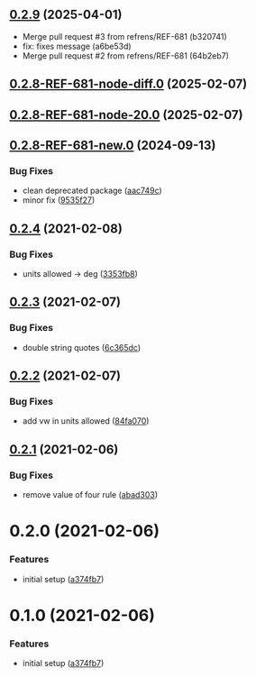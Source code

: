 ## [0.2.9](https://github.com/refrens/stylelint-config-refrens/compare/0.2.8...0.2.9) (2025-04-01)

* Merge pull request #3 from refrens/REF-681 (b320741)
* fix: fixes message (a6be53d)
* Merge pull request #2 from refrens/REF-681 (64b2eb7)

## [0.2.8-REF-681-node-diff.0](https://github.com/refrens/stylelint-config-refrens/compare/0.2.8-REF-681-node-20.0...0.2.8-REF-681-node-diff.0) (2025-02-07)

## [0.2.8-REF-681-node-20.0](https://github.com/refrens/stylelint-config-refrens/compare/0.2.8-REF-681-new.0...0.2.8-REF-681-node-20.0) (2025-02-07)

## [0.2.8-REF-681-new.0](https://github.com/refrens/stylelint-config-refrens/compare/0.2.4...0.2.8-REF-681-new.0) (2024-09-13)


### Bug Fixes

* clean deprecated package ([aac749c](https://github.com/refrens/stylelint-config-refrens/commit/aac749c87688be67fdf9d52fab18ccbe26aff37d))
* minor fix ([9535f27](https://github.com/refrens/stylelint-config-refrens/commit/9535f27879ade8a04fbb23307414ee872250f892))

## [0.2.4](https://github.com/refrens/stylelint-config-refrens/compare/0.2.3...0.2.4) (2021-02-08)


### Bug Fixes

* units allowed -> deg ([3353fb8](https://github.com/refrens/stylelint-config-refrens/commit/3353fb832c0dd0d0ba992b7a58556b32bc26badc))

## [0.2.3](https://github.com/refrens/stylelint-config-refrens/compare/0.2.2...0.2.3) (2021-02-07)


### Bug Fixes

* double string quotes ([6c365dc](https://github.com/refrens/stylelint-config-refrens/commit/6c365dc240385c985da5679b82838e1542f593ae))

## [0.2.2](https://github.com/refrens/stylelint-config-refrens/compare/0.2.1...0.2.2) (2021-02-07)


### Bug Fixes

* add vw in units allowed ([84fa070](https://github.com/refrens/stylelint-config-refrens/commit/84fa070ea6982efe320cbaf83154c762b5f1dc0c))

## [0.2.1](https://github.com/refrens/stylelint-config-refrens/compare/0.2.0...0.2.1) (2021-02-06)


### Bug Fixes

* remove value of four rule ([abad303](https://github.com/refrens/stylelint-config-refrens/commit/abad30353396921cca1b363e17fc2185218af665))

# 0.2.0 (2021-02-06)


### Features

* initial setup ([a374fb7](https://github.com/refrens/stylelint-config-refrens/commit/a374fb794e619dac907eb6537efdceec484bf212))

# 0.1.0 (2021-02-06)


### Features

* initial setup ([a374fb7](https://github.com/refrens/stylelint-config-refrens/commit/a374fb794e619dac907eb6537efdceec484bf212))



